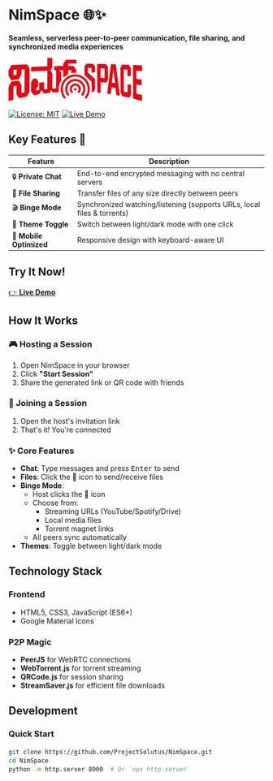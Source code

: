 # NimSpace 🌐✨  
**Seamless, serverless peer-to-peer communication, file sharing, and synchronized media experiences**

![NIMFILE Logo](/assets/icon.png)

[![License: MIT](https://img.shields.io/badge/License-MIT-blue.svg)](https://opensource.org/licenses/MIT) 
[![Live Demo](https://img.shields.io/badge/%F0%9F%9A%80-Live_Demo-green)](https://projectsolutus.github.io/NimSpace/)  <!-- Replace with your actual URL -->

## Key Features 🚀

| Feature | Description |
|---------|-------------|
| 🔒 **Private Chat** | End-to-end encrypted messaging with no central servers |
| 📁 **File Sharing** | Transfer files of any size directly between peers |
| 🎬 **Binge Mode** | Synchronized watching/listening (supports URLs, local files & torrents) |
| 🌙 **Theme Toggle** | Switch between light/dark mode with one click |
| 📱 **Mobile Optimized** | Responsive design with keyboard-aware UI |

## Try It Now!
[👉 **Live Demo**](https://projectsolutus.github.io/NimSpace/) <!-- Hyperlink for visibility -->

## How It Works

### 🎮 Hosting a Session
1. Open NimSpace in your browser
2. Click **"Start Session"**
3. Share the generated link or QR code with friends

### 🤝 Joining a Session
1. Open the host's invitation link
2. That's it! You're connected

### ✨ Core Features
- **Chat**: Type messages and press <kbd>Enter</kbd> to send
- **Files**: Click the 📎 icon to send/receive files
- **Binge Mode**:
  - Host clicks the 🎫 icon
  - Choose from:
    - Streaming URLs (YouTube/Spotify/Drive)
    - Local media files
    - Torrent magnet links
  - All peers sync automatically
- **Themes**: Toggle between light/dark mode

## Technology Stack

### Frontend
- HTML5, CSS3, JavaScript (ES6+)
- Google Material Icons

### P2P Magic
- **PeerJS** for WebRTC connections
- **WebTorrent.js** for torrent streaming
- **QRCode.js** for session sharing
- **StreamSaver.js** for efficient file downloads

## Development

### Quick Start
```bash
git clone https://github.com/ProjectSolutus/NimSpace.git
cd NimSpace
python -m http.server 8000  # Or `npx http-server`

